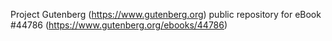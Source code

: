 Project Gutenberg (https://www.gutenberg.org) public repository for eBook #44786 (https://www.gutenberg.org/ebooks/44786)
